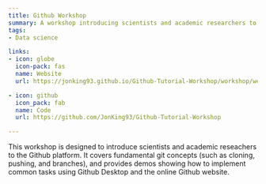 ```yaml
---
title: Github Workshop
summary: A workshop introducing scientists and academic researchers to Github.
tags:
- Data science

links:  
- icon: globe
  icon-pack: fas
  name: Website
  url: https://jonking93.github.io/Github-Tutorial-Workshop/workshop/welcome

- icon: github
  icon_pack: fab
  name: Code
  url: https://github.com/JonKing93/Github-Tutorial-Workshop

---
```


This workshop is designed to introduce scientists and academic reseachers to the Github platform. It covers fundamental git concepts (such as cloning, pushing, and branches), and provides demos showing how to implement common tasks using Github Desktop and the online Github website.
